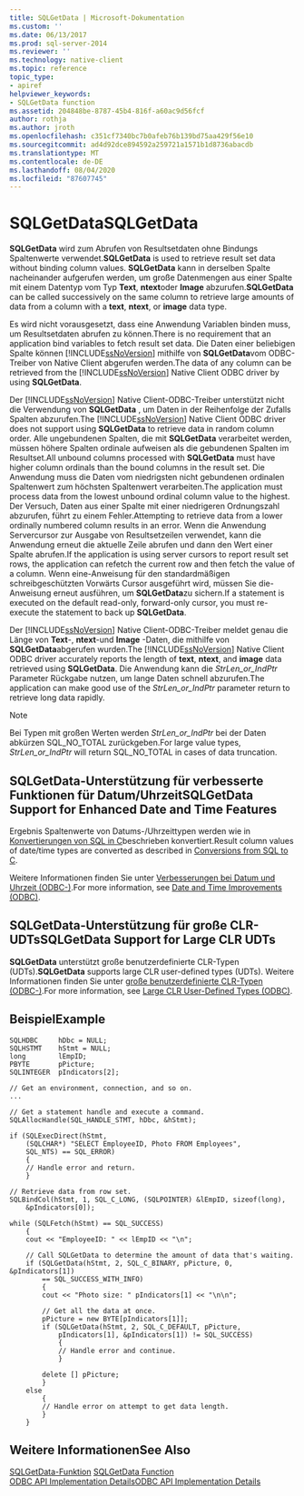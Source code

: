 ```yaml
---
title: SQLGetData | Microsoft-Dokumentation
ms.custom: ''
ms.date: 06/13/2017
ms.prod: sql-server-2014
ms.reviewer: ''
ms.technology: native-client
ms.topic: reference
topic_type:
- apiref
helpviewer_keywords:
- SQLGetData function
ms.assetid: 204848be-8787-45b4-816f-a60ac9d56fcf
author: rothja
ms.author: jroth
ms.openlocfilehash: c351cf7340bc7b0afeb76b139bd75aa429f56e10
ms.sourcegitcommit: ad4d92dce894592a259721a1571b1d8736abacdb
ms.translationtype: MT
ms.contentlocale: de-DE
ms.lasthandoff: 08/04/2020
ms.locfileid: "87607745"
---
```

# <a name="sqlgetdata"></a><span data-ttu-id="ed64f-102">SQLGetData</span><span class="sxs-lookup"><span data-stu-id="ed64f-102">SQLGetData</span></span>
  <span data-ttu-id="ed64f-103">**SQLGetData** wird zum Abrufen von Resultsetdaten ohne Bindungs Spaltenwerte verwendet.</span><span class="sxs-lookup"><span data-stu-id="ed64f-103">**SQLGetData** is used to retrieve result set data without binding column values.</span></span> <span data-ttu-id="ed64f-104">**SQLGetData** kann in derselben Spalte nacheinander aufgerufen werden, um große Datenmengen aus einer Spalte mit einem Datentyp vom Typ **Text**, **ntext**oder **Image** abzurufen.</span><span class="sxs-lookup"><span data-stu-id="ed64f-104">**SQLGetData** can be called successively on the same column to retrieve large amounts of data from a column with a **text**, **ntext**, or **image** data type.</span></span>  
  
 <span data-ttu-id="ed64f-105">Es wird nicht vorausgesetzt, dass eine Anwendung Variablen binden muss, um Resultsetdaten abrufen zu können.</span><span class="sxs-lookup"><span data-stu-id="ed64f-105">There is no requirement that an application bind variables to fetch result set data.</span></span> <span data-ttu-id="ed64f-106">Die Daten einer beliebigen Spalte können [!INCLUDE[ssNoVersion](../../includes/ssnoversion-md.md)] mithilfe von **SQLGetData**vom ODBC-Treiber von Native Client abgerufen werden.</span><span class="sxs-lookup"><span data-stu-id="ed64f-106">The data of any column can be retrieved from the [!INCLUDE[ssNoVersion](../../includes/ssnoversion-md.md)] Native Client ODBC driver by using **SQLGetData**.</span></span>  
  
 <span data-ttu-id="ed64f-107">Der [!INCLUDE[ssNoVersion](../../includes/ssnoversion-md.md)] Native Client-ODBC-Treiber unterstützt nicht die Verwendung von **SQLGetData** , um Daten in der Reihenfolge der Zufalls Spalten abzurufen.</span><span class="sxs-lookup"><span data-stu-id="ed64f-107">The [!INCLUDE[ssNoVersion](../../includes/ssnoversion-md.md)] Native Client ODBC driver does not support using **SQLGetData** to retrieve data in random column order.</span></span> <span data-ttu-id="ed64f-108">Alle ungebundenen Spalten, die mit **SQLGetData** verarbeitet werden, müssen höhere Spalten ordinale aufweisen als die gebundenen Spalten im Resultset.</span><span class="sxs-lookup"><span data-stu-id="ed64f-108">All unbound columns processed with **SQLGetData** must have higher column ordinals than the bound columns in the result set.</span></span> <span data-ttu-id="ed64f-109">Die Anwendung muss die Daten vom niedrigsten nicht gebundenen ordinalen Spaltenwert zum höchsten Spaltenwert verarbeiten.</span><span class="sxs-lookup"><span data-stu-id="ed64f-109">The application must process data from the lowest unbound ordinal column value to the highest.</span></span> <span data-ttu-id="ed64f-110">Der Versuch, Daten aus einer Spalte mit einer niedrigeren Ordnungszahl abzurufen, führt zu einem Fehler.</span><span class="sxs-lookup"><span data-stu-id="ed64f-110">Attempting to retrieve data from a lower ordinally numbered column results in an error.</span></span> <span data-ttu-id="ed64f-111">Wenn die Anwendung Servercursor zur Ausgabe von Resultsetzeilen verwendet, kann die Anwendung erneut die aktuelle Zeile abrufen und dann den Wert einer Spalte abrufen.</span><span class="sxs-lookup"><span data-stu-id="ed64f-111">If the application is using server cursors to report result set rows, the application can refetch the current row and then fetch the value of a column.</span></span> <span data-ttu-id="ed64f-112">Wenn eine-Anweisung für den standardmäßigen schreibgeschützten Vorwärts Cursor ausgeführt wird, müssen Sie die-Anweisung erneut ausführen, um **SQLGetData**zu sichern.</span><span class="sxs-lookup"><span data-stu-id="ed64f-112">If a statement is executed on the default read-only, forward-only cursor, you must re-execute the statement to back up **SQLGetData**.</span></span>  
  
 <span data-ttu-id="ed64f-113">Der [!INCLUDE[ssNoVersion](../../includes/ssnoversion-md.md)] Native Client-ODBC-Treiber meldet genau die Länge von **Text**-, **ntext**-und **Image** -Daten, die mithilfe von **SQLGetData**abgerufen wurden.</span><span class="sxs-lookup"><span data-stu-id="ed64f-113">The [!INCLUDE[ssNoVersion](../../includes/ssnoversion-md.md)] Native Client ODBC driver accurately reports the length of **text**, **ntext**, and **image** data retrieved using **SQLGetData**.</span></span> <span data-ttu-id="ed64f-114">Die Anwendung kann die *StrLen_or_IndPtr* Parameter Rückgabe nutzen, um lange Daten schnell abzurufen.</span><span class="sxs-lookup"><span data-stu-id="ed64f-114">The application can make good use of the *StrLen_or_IndPtr* parameter return to retrieve long data rapidly.</span></span>  
  
> [!NOTE]  
>  <span data-ttu-id="ed64f-115">Bei Typen mit großen Werten werden *StrLen_or_IndPtr* bei der Daten abkürzen SQL_NO_TOTAL zurückgeben.</span><span class="sxs-lookup"><span data-stu-id="ed64f-115">For large value types, *StrLen_or_IndPtr* will return SQL_NO_TOTAL in cases of data truncation.</span></span>  
  
## <a name="sqlgetdata-support-for-enhanced-date-and-time-features"></a><span data-ttu-id="ed64f-116">SQLGetData-Unterstützung für verbesserte Funktionen für Datum/Uhrzeit</span><span class="sxs-lookup"><span data-stu-id="ed64f-116">SQLGetData Support for Enhanced Date and Time Features</span></span>  
 <span data-ttu-id="ed64f-117">Ergebnis Spaltenwerte von Datums-/Uhrzeittypen werden wie in [Konvertierungen von SQL in C](../native-client-odbc-date-time/datetime-data-type-conversions-from-sql-to-c.md)beschrieben konvertiert.</span><span class="sxs-lookup"><span data-stu-id="ed64f-117">Result column values of date/time types are converted as described in [Conversions from SQL to C](../native-client-odbc-date-time/datetime-data-type-conversions-from-sql-to-c.md).</span></span>  
  
 <span data-ttu-id="ed64f-118">Weitere Informationen finden Sie unter [Verbesserungen bei Datum und Uhrzeit &#40;ODBC-&#41;](../native-client-odbc-date-time/date-and-time-improvements-odbc.md).</span><span class="sxs-lookup"><span data-stu-id="ed64f-118">For more information, see [Date and Time Improvements &#40;ODBC&#41;](../native-client-odbc-date-time/date-and-time-improvements-odbc.md).</span></span>  
  
## <a name="sqlgetdata-support-for-large-clr-udts"></a><span data-ttu-id="ed64f-119">SQLGetData-Unterstützung für große CLR-UDTs</span><span class="sxs-lookup"><span data-stu-id="ed64f-119">SQLGetData Support for Large CLR UDTs</span></span>  
 <span data-ttu-id="ed64f-120">**SQLGetData** unterstützt große benutzerdefinierte CLR-Typen (UDTs).</span><span class="sxs-lookup"><span data-stu-id="ed64f-120">**SQLGetData** supports large CLR user-defined types (UDTs).</span></span> <span data-ttu-id="ed64f-121">Weitere Informationen finden Sie unter [große benutzerdefinierte CLR-Typen &#40;ODBC-&#41;](../native-client/odbc/large-clr-user-defined-types-odbc.md).</span><span class="sxs-lookup"><span data-stu-id="ed64f-121">For more information, see [Large CLR User-Defined Types &#40;ODBC&#41;](../native-client/odbc/large-clr-user-defined-types-odbc.md).</span></span>  
  
## <a name="example"></a><span data-ttu-id="ed64f-122">Beispiel</span><span class="sxs-lookup"><span data-stu-id="ed64f-122">Example</span></span>  
  
```  
SQLHDBC     hDbc = NULL;  
SQLHSTMT    hStmt = NULL;  
long        lEmpID;  
PBYTE       pPicture;  
SQLINTEGER  pIndicators[2];  
  
// Get an environment, connection, and so on.  
...  
  
// Get a statement handle and execute a command.  
SQLAllocHandle(SQL_HANDLE_STMT, hDbc, &hStmt);  
  
if (SQLExecDirect(hStmt,  
    (SQLCHAR*) "SELECT EmployeeID, Photo FROM Employees",  
    SQL_NTS) == SQL_ERROR)  
    {  
    // Handle error and return.  
    }  
  
// Retrieve data from row set.  
SQLBindCol(hStmt, 1, SQL_C_LONG, (SQLPOINTER) &lEmpID, sizeof(long),  
    &pIndicators[0]);  
  
while (SQLFetch(hStmt) == SQL_SUCCESS)  
    {  
    cout << "EmployeeID: " << lEmpID << "\n";  
  
    // Call SQLGetData to determine the amount of data that's waiting.  
    if (SQLGetData(hStmt, 2, SQL_C_BINARY, pPicture, 0, &pIndicators[1])  
        == SQL_SUCCESS_WITH_INFO)  
        {  
        cout << "Photo size: " pIndicators[1] << "\n\n";  
  
        // Get all the data at once.  
        pPicture = new BYTE[pIndicators[1]];  
        if (SQLGetData(hStmt, 2, SQL_C_DEFAULT, pPicture,  
            pIndicators[1], &pIndicators[1]) != SQL_SUCCESS)  
            {  
            // Handle error and continue.  
            }  
  
        delete [] pPicture;  
        }  
    else  
        {  
        // Handle error on attempt to get data length.  
        }  
    }  
```  
  
## <a name="see-also"></a><span data-ttu-id="ed64f-123">Weitere Informationen</span><span class="sxs-lookup"><span data-stu-id="ed64f-123">See Also</span></span>  
 <span data-ttu-id="ed64f-124">[SQLGetData-Funktion](https://go.microsoft.com/fwlink/?LinkId=59350) </span><span class="sxs-lookup"><span data-stu-id="ed64f-124">[SQLGetData Function](https://go.microsoft.com/fwlink/?LinkId=59350) </span></span>  
 [<span data-ttu-id="ed64f-125">ODBC API Implementation Details</span><span class="sxs-lookup"><span data-stu-id="ed64f-125">ODBC API Implementation Details</span></span>](odbc-api-implementation-details.md)  
  
  
